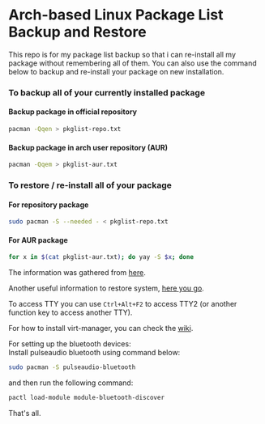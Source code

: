 # Arch-based Linux Package List Backup and Restore

This repo is for my package list backup so that i can re-install all my package without remembering all of them. You can also use the command below to backup and re-install your package on new installation.

### To backup all of your currently installed package
#### Backup package in official repository
```bash
pacman -Qqen > pkglist-repo.txt
```

#### Backup package in arch user repository (AUR)
```bash
pacman -Qqem > pkglist-aur.txt
```

### To restore / re-install all of your package
#### For repository package
```bash
sudo pacman -S --needed - < pkglist-repo.txt
```

#### For AUR package
```bash
for x in $(cat pkglist-aur.txt); do yay -S $x; done
```

The information was gathered from [here](https://classicforum.manjaro.org/index.php?topic=16484.0).

Another useful information to restore system, [here you go](https://forum.manjaro.org/t/how-to-save-your-manjaro-installation-when-it-breaks/3902).

To access TTY you can use `Ctrl+Alt+F2` to access TTY2 (or another function key to access another TTY).

For how to install virt-manager, you can check the [wiki](https://github.com/bruhtus/manjaro_backup/wiki).

For setting up the bluetooth devices: <br>
Install pulseaudio bluetooth using command below:
```bash
sudo pacman -S pulseaudio-bluetooth
```
and then run the following command:
```bash
pactl load-module module-bluetooth-discover
```
That's all.
